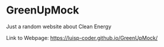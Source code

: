 # GreenUpMock
Just a random website about Clean Energy

Link to Webpage: 
https://luisp-coder.github.io/GreenUpMock/
